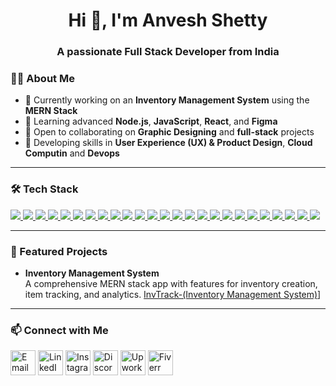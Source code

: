 <h1 align="center">Hi 👋, I'm Anvesh Shetty</h1>
<h3 align="center">A passionate Full Stack Developer from India</h3>


### 👨‍💻 About Me
- 🔭 Currently working on an **Inventory Management System** using the **MERN Stack**
- 🌱 Learning advanced **Node.js**, **JavaScript**, **React**, and **Figma**
- 🤝 Open to collaborating on **Graphic Designing** and **full-stack** projects
- 🎨 Developing skills in **User Experience (UX) & Product Design**, **Cloud Computin** and **Devops**

---

### 🛠️ Tech Stack
<p align="left">
  <a href="https://html.spec.whatwg.org/" target="_blank">
    <img src="https://img.shields.io/badge/-HTML5-E34F26?logo=html5&logoColor=white&style=for-the-badge" />
  </a>
  <a href="https://www.w3.org/Style/CSS/" target="_blank">
    <img src="https://img.shields.io/badge/-CSS3-1572B6?logo=css3&logoColor=white&style=for-the-badge" />
  </a>
  <a href="https://developer.mozilla.org/en-US/docs/Web/JavaScript" target="_blank">
    <img src="https://img.shields.io/badge/-JavaScript-F7DF1E?logo=javascript&logoColor=black&style=for-the-badge" />
  </a>
  <a href="https://www.typescriptlang.org/" target="_blank">
    <img src="https://img.shields.io/badge/-TypeScript-3178C6?logo=typescript&logoColor=white&style=for-the-badge" />
  </a>
  <a href="https://react.dev/" target="_blank">
    <img src="https://img.shields.io/badge/-React-61DAFB?logo=react&logoColor=black&style=for-the-badge" />
  </a>
  <a href="https://threejs.org/" target="_blank">
    <img src="https://img.shields.io/badge/-Three.js-000000?logo=three.js&logoColor=white&style=for-the-badge" />
  </a>
  <a href="https://docs.pmnd.rs/react-three-fiber/getting-started/introduction" target="_blank">
    <img src="https://img.shields.io/badge/-React%20Three%20Fiber-999999?logo=react&logoColor=white&style=for-the-badge" />
  </a>
  <a href="https://locomotivemtl.com/" target="_blank">
    <img src="https://img.shields.io/badge/-Locomotive%20Scroll-202124?logoColor=white&style=for-the-badge" />
  </a>
  <a href="https://greensock.com/scrolltrigger/" target="_blank">
    <img src="https://img.shields.io/badge/-ScrollTrigger-88CE02?logo=greensock&logoColor=white&style=for-the-badge" />
  </a>
  <a href="https://axios-http.com/" target="_blank">
    <img src="https://img.shields.io/badge/-Axios-5A29E4?logo=axios&logoColor=white&style=for-the-badge" />
  </a>
  <a href="https://ejs.co/" target="_blank">
    <img src="https://img.shields.io/badge/-EJS-333333?logoColor=white&style=for-the-badge" />
  </a>
  <a href="https://vitejs.dev/" target="_blank">
    <img src="https://img.shields.io/badge/-Vite-646CFF?logo=vite&logoColor=white&style=for-the-badge" />
  </a>
  <a href="https://nodejs.org/" target="_blank">
    <img src="https://img.shields.io/badge/-Node.js-339933?logo=node.js&logoColor=white&style=for-the-badge" />
  </a>
  <a href="https://expressjs.com/" target="_blank">
    <img src="https://img.shields.io/badge/-Express-000000?logo=express&logoColor=white&style=for-the-badge" />
  </a>
  <a href="https://www.mongodb.com/" target="_blank">
    <img src="https://img.shields.io/badge/-MongoDB-47A248?logo=mongodb&logoColor=white&style=for-the-badge" />
  </a>
  <a href="https://tailwindcss.com/" target="_blank">
    <img src="https://img.shields.io/badge/-Tailwind%20CSS-38B2AC?logo=tailwind-css&logoColor=white&style=for-the-badge" />
  </a>
  <a href="https://www.swift.org/" target="_blank">
    <img src="https://img.shields.io/badge/-Swift-FA7343?logo=swift&logoColor=white&style=for-the-badge" />
  </a>
  <a href="https://www.postman.com/" target="_blank">
    <img src="https://img.shields.io/badge/-Postman-FF6C37?logo=postman&logoColor=white&style=for-the-badge" />
  </a>
  <a href="https://figma.com/" target="_blank">
    <img src="https://img.shields.io/badge/-Figma-F24E1E?logo=figma&logoColor=white&style=for-the-badge" />
  </a>
  <a href="https://greensock.com/gsap/" target="_blank">
    <img src="https://img.shields.io/badge/-GSAP-88CE02?logo=greensock&logoColor=white&style=for-the-badge" />
  </a>
  <a href="https://www.mysql.com/" target="_blank">
    <img src="https://img.shields.io/badge/-SQL-4479A1?logo=MySQL&logoColor=white&style=for-the-badge" />
  </a>
  <a href="https://en.cppreference.com/" target="_blank">
    <img src="https://img.shields.io/badge/-C++-00599C?logo=cplusplus&logoColor=white&style=for-the-badge" />
  </a>
  <a href="https://www.python.org/" target="_blank">
    <img src="https://img.shields.io/badge/-Python-3776AB?logo=python&logoColor=white&style=for-the-badge" />
  </a>
  <a href="https://adobe.com/products/illustrator.html" target="_blank">
    <img src="https://img.shields.io/badge/-Adobe%20Illustrator-FF9A00?logo=adobe-illustrator&logoColor=white&style=for-the-badge" />
  </a>
  <a href="https://canva.com/" target="_blank">
    <img src="https://img.shields.io/badge/-Canva-00C4CC?logo=canva&logoColor=white&style=for-the-badge" />
  </a>
</p>




---

### 🚀 Featured Projects
- **Inventory Management System**  
  A comprehensive MERN stack app with features for inventory creation, item tracking, and analytics.
  [ InvTrack-(Inventory Management System)](https://github.com/anveshshettyy/InvTrack)]
 

---

### 📫 Connect with Me
<p align="left">
  <a href="https://mail.google.com/mail/?view=cm&fs=1&to=shettyanvesh86@gmail.com"><img align="center" src="https://img.icons8.com/color/48/000000/gmail.png" alt="Email" width="40" height="40"/></a>
  <a href="https://linkedin.com/in/anvesh-a-shetty-716b05251" target="blank"><img align="center" src="https://img.icons8.com/color/48/000000/linkedin.png" alt="LinkedIn" width="40" height="40"/></a>
  <a href="https://instagram.com/anveshshettyy" target="blank"><img align="center" src="https://img.icons8.com/color/48/000000/instagram-new.png" alt="Instagram" width="40" height="40"/></a>
  <a href="https://discordapp.com/users/760461254774489159" target="blank"><img align="center" src="https://img.icons8.com/color/48/000000/discord-logo.png" alt="Discord" width="40" height="40"/></a>
  <a href="https://www.upwork.com/freelancers/~014843d8ed1df37513" target="blank"><img align="center" src="https://img.icons8.com/ios-filled/50/4a90e2/upwork.png" alt="Upwork" width="40" height="40"/></a>
  <a href="https://www.fiverr.com/anveshshettyy?up_rollout=true" target="blank"><img align="center" src="https://img.icons8.com/color/48/000000/fiverr.png" alt="Fiverr" width="40" height="40"/></a>
</p>
